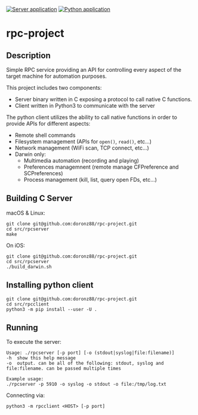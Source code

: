 [![Server application](https://img.shields.io/github/workflow/status/doronz88/rpc-project/Server%20application?label=python%20package&style=plastic)](https://github.com/doronz88/rpc-project/actions/workflows/server-app.yml "Server application action")
[![Python application](https://img.shields.io/github/workflow/status/doronz88/rpc-project/Python%20application?label=server%20build&style=plastic)](https://github.com/doronz88/rpc-project/actions/workflows/python-app.yml "Python application action")

# rpc-project

## Description

Simple RPC service providing an API for controlling every aspect of the target machine for automation purposes.

This project includes two components:

* Server binary written in C exposing a protocol to call native C functions.
* Client written in Python3 to communicate with the server

The python client utilizes the ability to call native functions in order to provide APIs for different aspects:

* Remote shell commands
* Filesystem management (APIs for `open()`, `read()`, etc...)
* Network management (WiFi scan, TCP connect, etc...)
* Darwin only:
  * Multimedia automation (recording and playing)
  * Preferences managemnent (remote manage CFPreference and SCPreferences)
  * Process management (kill, list, query open FDs, etc...)

## Building C Server

macOS & Linux:

```shell
git clone git@github.com:doronz88/rpc-project.git
cd src/rpcserver
make
```

On iOS:

```shell
git clone git@github.com:doronz88/rpc-project.git
cd src/rpcserver
./build_darwin.sh
```

## Installing python client

```shell
git clone git@github.com:doronz88/rpc-project.git
cd src/rpcclient
python3 -m pip install --user -U .
```

## Running

To execute the server:

```
Usage: ./rpcserver [-p port] [-o (stdout|syslog|file:filename)]
-h  show this help message
-o  output. can be all of the following: stdout, syslog and file:filename. can be passed multiple times

Example usage:
./rpcserver -p 5910 -o syslog -o stdout -o file:/tmp/log.txt
```

Connecting via:

```shell
python3 -m rpcclient <HOST> [-p port]
```
